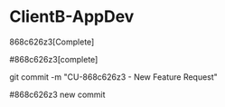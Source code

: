 # ClientB-AppDev

868c626z3[Complete]

#868c626z3[complete]

git commit -m "CU-868c626z3 - New Feature Request"

#868c626z3 new commit


